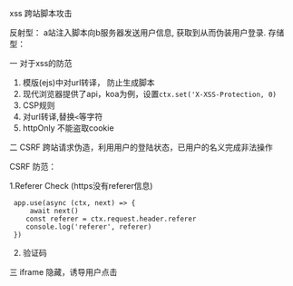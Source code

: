 xss 跨站脚本攻击

反射型： a站注入脚本向b服务器发送用户信息, 获取到从而伪装用户登录.
存储型：

一 对于xss的防范
1. 模版(ejs)中对url转译， 防止生成脚本
2. 现代浏览器提供了api，koa为例，设置`ctx.set('X-XSS-Protection, 0)`
3. CSP规则 
4. 对url转译,替换`<`等字符
5. httpOnly 不能盗取cookie


二 CSRF 跨站请求伪造，利用用户的登陆状态，已用户的名义完成非法操作

CSRF 防范：

1.Referer Check (https没有referer信息)
```
 app.use(async (ctx, next) => {
     await next()
    const referer = ctx.request.header.referer
    console.log('referer', referer) 
 })
```
2. 验证码

三 iframe 隐藏，诱导用户点击




